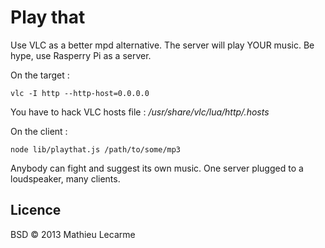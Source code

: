 Play that
=========

Use VLC as a better mpd alternative. The server will play YOUR music.
Be hype, use Rasperry Pi as a server.

On the target :

    vlc -I http --http-host=0.0.0.0

You have to hack VLC hosts file : _/usr/share/vlc/lua/http/.hosts_

On the client :

    node lib/playthat.js /path/to/some/mp3

Anybody can fight and suggest its own music. One server plugged to a loudspeaker, many clients.

Licence
-------

BSD © 2013 Mathieu Lecarme
